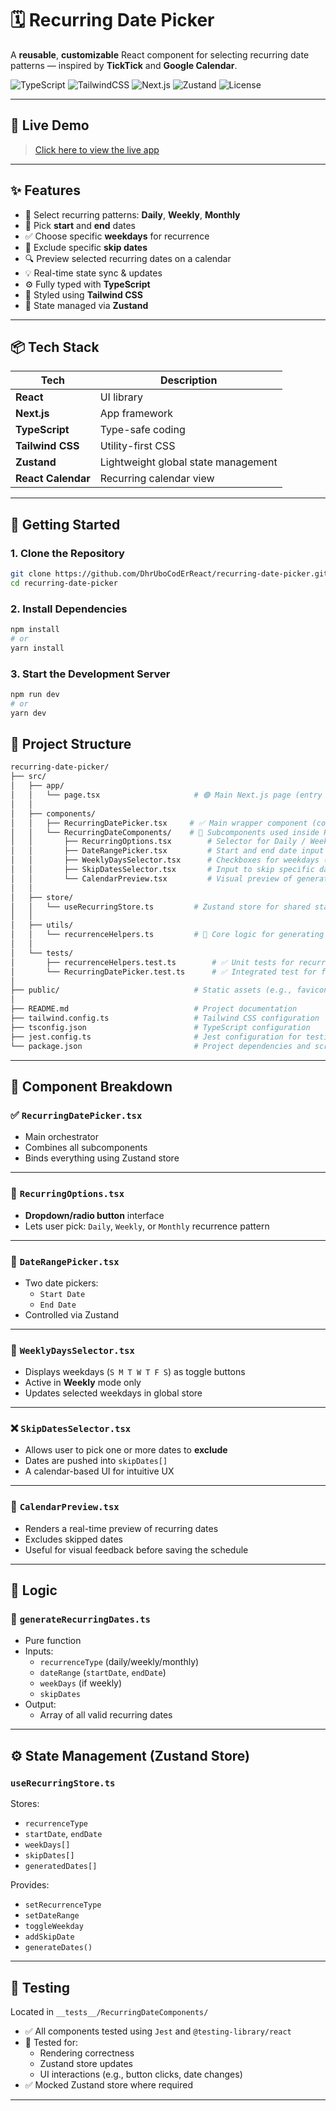 # 🗓️ Recurring Date Picker

A **reusable**, **customizable** React component for selecting recurring date patterns — inspired by **TickTick** and **Google Calendar**.

![TypeScript](https://img.shields.io/badge/Language-TypeScript-blue.svg)
![TailwindCSS](https://img.shields.io/badge/Style-TailwindCSS-06B6D4)
![Next.js](https://img.shields.io/badge/Framework-Next.js-black)
![Zustand](https://img.shields.io/badge/State-Zustand-yellowgreen)
![License](https://img.shields.io/github/license/DhrUboCodErReact/recurring-date-picker)

---

## 🔗 Live Demo

> [Click here to view the live app](https://recurring-date-picker-beta.vercel.app/)


---

## ✨ Features

- 📅 Select recurring patterns: **Daily**, **Weekly**, **Monthly**
- 📆 Pick **start** and **end** dates
- ✅ Choose specific **weekdays** for recurrence
- 🚫 Exclude specific **skip dates**
- 🔍 Preview selected recurring dates on a calendar
- 💡 Real-time state sync & updates
- ⚙️ Fully typed with **TypeScript**
- 🎨 Styled using **Tailwind CSS**
- 🧠 State managed via **Zustand**

---

## 📦 Tech Stack

| Tech               | Description                        |
|--------------------|------------------------------------|
| **React**          | UI library                         |
| **Next.js**        | App framework                      |
| **TypeScript**     | Type-safe coding                   |
| **Tailwind CSS**   | Utility-first CSS                  |
| **Zustand**        | Lightweight global state management|
| **React Calendar** | Recurring calendar view            |

---

## 🚀 Getting Started

### 1. Clone the Repository

```bash
git clone https://github.com/DhrUboCodErReact/recurring-date-picker.git
cd recurring-date-picker
```

### 2.  Install Dependencies

```bash
npm install
# or
yarn install
```

### 3. Start the Development Server

```bash
npm run dev
# or
yarn dev
```

## 📁 Project Structure

```bash
recurring-date-picker/
├── src/
│   ├── app/
│   │   └── page.tsx                     # 🟢 Main Next.js page (entry point)
│   │
│   ├── components/
│   │   ├── RecurringDatePicker.tsx     # ✅ Main wrapper component (core UI & logic)
│   │   └── RecurringDateComponents/    # 🔧 Subcomponents used inside RecurringDatePicker
│   │       ├── RecurringOptions.tsx        # Selector for Daily / Weekly / Monthly
│   │       ├── DateRangePicker.tsx         # Start and end date input
│   │       ├── WeeklyDaysSelector.tsx      # Checkboxes for weekdays (Mon–Sun)
│   │       ├── SkipDatesSelector.tsx       # Input to skip specific dates
│   │       └── CalendarPreview.tsx         # Visual preview of generated recurring dates
│   │
│   ├── store/
│   │   └── useRecurringStore.ts         # Zustand store for shared state
│   │
│   ├── utils/
│   │   └── recurrenceHelpers.ts         # 🧠 Core logic for generating recurrence dates
│   │
│   └── tests/
│       ├── recurrenceHelpers.test.ts        # ✅ Unit tests for recurrence logic
│       └── RecurringDatePicker.test.ts      # ✅ Integrated test for full component behavior
│
├── public/                              # Static assets (e.g., favicons, images)
│
├── README.md                            # Project documentation
├── tailwind.config.ts                   # Tailwind CSS configuration
├── tsconfig.json                        # TypeScript configuration
├── jest.config.ts                       # Jest configuration for testing
└── package.json                         # Project dependencies and scripts

```


---

## 🧠 Component Breakdown

### ✅ `RecurringDatePicker.tsx`
- Main orchestrator
- Combines all subcomponents
- Binds everything using Zustand store

---

### 🔁 `RecurringOptions.tsx`
- **Dropdown/radio button** interface
- Lets user pick: `Daily`, `Weekly`, or `Monthly` recurrence pattern

---

### 📅 `DateRangePicker.tsx`
- Two date pickers:
  - `Start Date`
  - `End Date`
- Controlled via Zustand

---

### 📆 `WeeklyDaysSelector.tsx`
- Displays weekdays (`S M T W T F S`) as toggle buttons
- Active in **Weekly** mode only
- Updates selected weekdays in global store

---

### ❌ `SkipDatesSelector.tsx`
- Allows user to pick one or more dates to **exclude**
- Dates are pushed into `skipDates[]`
- A calendar-based UI for intuitive UX

---

### 👀 `CalendarPreview.tsx`
- Renders a real-time preview of recurring dates
- Excludes skipped dates
- Useful for visual feedback before saving the schedule

---

## 🔗 Logic

### 🧠 `generateRecurringDates.ts`
- Pure function
- Inputs:
  - `recurrenceType` (daily/weekly/monthly)
  - `dateRange` (`startDate`, `endDate`)
  - `weekDays` (if weekly)
  - `skipDates`
- Output:
  - Array of all valid recurring dates

---

## ⚙️ State Management (Zustand Store)

### `useRecurringStore.ts`
Stores:
- `recurrenceType`
- `startDate`, `endDate`
- `weekDays[]`
- `skipDates[]`
- `generatedDates[]`

Provides:
- `setRecurrenceType`
- `setDateRange`
- `toggleWeekday`
- `addSkipDate`
- `generateDates()`

---

## 🧪 Testing

Located in `__tests__/RecurringDateComponents/`

- ✅ All components tested using `Jest` and `@testing-library/react`
- 🧪 Tested for:
  - Rendering correctness
  - Zustand store updates
  - UI interactions (e.g., button clicks, date changes)
- ✅ Mocked Zustand store where required

---




